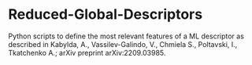 # Reduced-Global-Descriptors
Python scripts to define the most relevant features of a ML descriptor as described in Kabylda, A., Vassilev-Galindo, V., Chmiela S., Poltavski, I., Tkatchenko A.; arXiv preprint arXiv:2209.03985.
